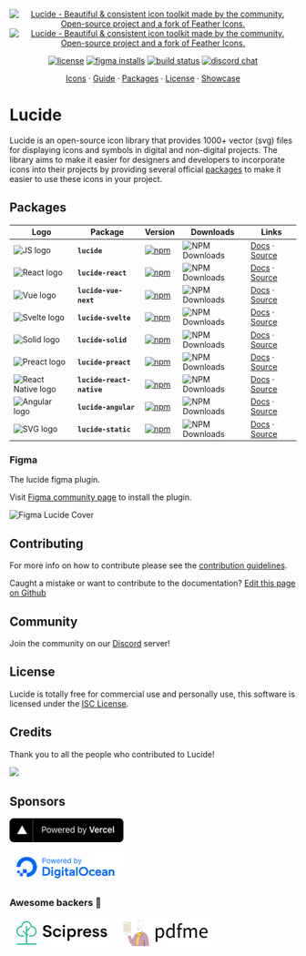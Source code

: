 <p align="center">
  <a href="https://github.com/lucide-icons/lucide#gh-light-mode-only">
    <img src="https://lucide.dev/lucide-logo-repo.svg#gh-light-mode-only" alt="Lucide - Beautiful & consistent icon toolkit made by the community. Open-source project and a fork of Feather Icons." width="480">
  </a>
  <a href="https://github.com/lucide-icons/lucide#gh-dark-mode-only">
    <img src="https://lucide.dev/lucide-logo-repo-dark.svg#gh-dark-mode-only" alt="Lucide - Beautiful & consistent icon toolkit made by the community. Open-source project and a fork of Feather Icons." width="480">
  </a>
</p>
<p align="center">
  <a href="https://github.com/lucide-icons/lucide/blob/main/LICENSE"><img src="https://img.shields.io/npm/l/lucide" alt="license"></a>
  <a href="https://www.figma.com/community/plugin/939567362549682242/Lucide-Icons"><img src="https://img.shields.io/badge/Figma-F24E1E?logo=figma&logoColor=white" alt="figma installs"></a>
  <a href="https://github.com/lucide-icons/lucide/actions/workflows/release.yml"><img src="https://github.com/lucide-icons/lucide/actions/workflows/release.yml/badge.svg" alt="build status"></a>
  <a href="https://discord.gg/EH6nSts"><img src="https://img.shields.io/discord/723074157486800936?label=chat&logo=discord&logoColor=%23ffffff&colorB=%237289DA" alt="discord chat"></a>
</p>
<p align="center">
  <a href="https://lucide.dev/icons/">Icons</a>
  ·
  <a href="https://lucide.dev/guide/">Guide</a>
  ·
  <a href="https://lucide.dev/packages">Packages</a>
  ·
  <a href="https://lucide.dev/license">License</a>
  ·
  <a href="https://lucide.dev/showcase">Showcase</a>
</p>

# Lucide

Lucide is an open-source icon library that provides 1000+ vector (svg) files for displaying icons and symbols in digital and non-digital projects. The library aims to make it easier for designers and developers to incorporate icons into their projects by providing several official [packages](https://lucide.dev/packages) to make it easier to use these icons in your project.

## Packages

| Logo                                                                                               | Package                   | Version                                                                                                                         | Downloads                                                                             | Links                                                                                                    |
| -------------------------------------------------------------------------------------------------- | ------------------------- | --------------------------------------------------------------------------------------------------------------------------------|-------------------------------------------------------------------------------------- | -------------------------------------------------------------------------------------------------------- |
| <img src="https://lucide.dev/framework-logos/js.svg" alt="JS logo" width="48">                     | **`lucide`**              | [![npm](https://img.shields.io/npm/v/lucide?style=flat-square)](https://www.npmjs.com/package/lucide)                           | ![NPM Downloads](https://img.shields.io/npm/dw/lucide?style=flat-square)              | [Docs](https://lucide.dev/guide/packages/lucide) · [Source](./packages/lucide)                           |
| <img src="https://lucide.dev/framework-logos/react.svg" alt="React logo" width="48">               | **`lucide-react`**        | [![npm](https://img.shields.io/npm/v/lucide-react?style=flat-square)](https://www.npmjs.com/package/lucide-react)               | ![NPM Downloads](https://img.shields.io/npm/dw/lucide-react?style=flat-square)        | [Docs](https://lucide.dev/guide/packages/lucide-react) · [Source](./packages/lucide-react)               |
| <img src="https://lucide.dev/framework-logos/vue.svg" alt="Vue logo" width="48">                   | **`lucide-vue-next`**     | [![npm](https://img.shields.io/npm/v/lucide-vue-next?style=flat-square)](https://www.npmjs.com/package/lucide-vue-next)         | ![NPM Downloads](https://img.shields.io/npm/dw/lucide-vue-next?style=flat-square)     | [Docs](https://lucide.dev/guide/packages/lucide-vue-next) · [Source](./packages/lucide-vue-next)         |
| <img src="https://lucide.dev/framework-logos/svelte.svg" alt="Svelte logo" width="48">             | **`lucide-svelte`**       | [![npm](https://img.shields.io/npm/v/lucide-svelte?style=flat-square)](https://www.npmjs.com/package/lucide-svelte)             | ![NPM Downloads](https://img.shields.io/npm/dw/lucide-svelte?style=flat-square)       | [Docs](https://lucide.dev/guide/packages/lucide-svelte) · [Source](./packages/lucide-svelte)             |
| <img src="https://lucide.dev/framework-logos/solid.svg" alt="Solid logo" width="48">               | **`lucide-solid`**        | [![npm](https://img.shields.io/npm/v/lucide-solid?style=flat-square)](https://www.npmjs.com/package/lucide-solid)               | ![NPM Downloads](https://img.shields.io/npm/dw/lucide-solid?style=flat-square)        | [Docs](https://lucide.dev/guide/packages/lucide-solid) · [Source](./packages/lucide-solid)               |
| <img src="https://lucide.dev/framework-logos/preact.svg" alt="Preact logo" width="48">             | **`lucide-preact`**       | [![npm](https://img.shields.io/npm/v/lucide-preact?style=flat-square)](https://www.npmjs.com/package/lucide-preact)             | ![NPM Downloads](https://img.shields.io/npm/dw/lucide-preact?style=flat-square)       | [Docs](https://lucide.dev/guide/packages/lucide-preact) · [Source](./packages/lucide-preact)             |
| <img src="https://lucide.dev/framework-logos/react-native.svg" alt="React Native logo" width="48"> | **`lucide-react-native`** | [![npm](https://img.shields.io/npm/v/lucide-react-native?style=flat-square)](https://www.npmjs.com/package/lucide-react-native) | ![NPM Downloads](https://img.shields.io/npm/dw/lucide-react-native?style=flat-square) | [Docs](https://lucide.dev/guide/packages/lucide-react-native) · [Source](./packages/lucide-react-native) |
| <img src="https://lucide.dev/framework-logos/angular.svg" alt="Angular logo" width="48">           | **`lucide-angular`**      | [![npm](https://img.shields.io/npm/v/lucide-angular?style=flat-square)](https://www.npmjs.com/package/lucide-angular)           | ![NPM Downloads](https://img.shields.io/npm/dw/lucide-angular?style=flat-square)      | [Docs](https://lucide.dev/guide/packages/lucide-angular) · [Source](./packages/lucide-angular)           |
| <img src="https://lucide.dev/framework-logos/svg.svg" alt="SVG logo" width="48">                   | **`lucide-static`**       | [![npm](https://img.shields.io/npm/v/lucide-static?style=flat-square)](https://www.npmjs.com/package/lucide-static)             | ![NPM Downloads](https://img.shields.io/npm/dw/lucide-static?style=flat-square)       | [Docs](https://lucide.dev/guide/packages/lucide-static) · [Source](./packages/lucide-static)             |

### Figma

The lucide figma plugin.

Visit [Figma community page](https://www.figma.com/community/plugin/939567362549682242/Lucide-Icons) to install the plugin.

<img width="420" src="https://www.figma.com/community/plugin/939567362549682242/thumbnail" alt="Figma Lucide Cover">

## Contributing

For more info on how to contribute please see the [contribution guidelines](https://github.com/lucide-icons/lucide/blob/main/CONTRIBUTING.md).

Caught a mistake or want to contribute to the documentation? [Edit this page on Github](https://github.com/lucide-icons/lucide/blob/main/README.md)

## Community

Join the community on our [Discord](https://discord.gg/EH6nSts) server!

## License

Lucide is totally free for commercial use and personally use, this software is licensed under the [ISC License](https://github.com/lucide-icons/lucide/blob/main/LICENSE).

## Credits

Thank you to all the people who contributed to Lucide!

<a href="https://github.com/lucide-icons/lucide/graphs/contributors">
<img src="https://opencollective.com/lucide-icons/contributors.svg?width=890" /></a>

## Sponsors

<a href="https://vercel.com?utm_source=lucide&utm_campaign=oss">
  <img src="docs/public/vercel.svg" alt="Powered by Vercel" width="200" />
</a>

<a href="https://www.digitalocean.com/?refcode=b0877a2caebd&utm_campaign=Referral_Invite&utm_medium=Referral_Program&utm_source=badge"><img src="docs/public/digitalocean.svg" width="200" alt="DigitalOcean Referral Badge" /></a>

### Awesome backers 🍺

<a href="https://www.scipress.io?utm_source=lucide"><img src="docs/public/sponsors/scipress.svg" width="180" alt="Scipress sponsor badge" /></a>
<a href="https://github.com/pdfme/pdfme"><img src="docs/public/sponsors/pdfme.svg" width="180" alt="pdfme sponsor badge" /></a>
